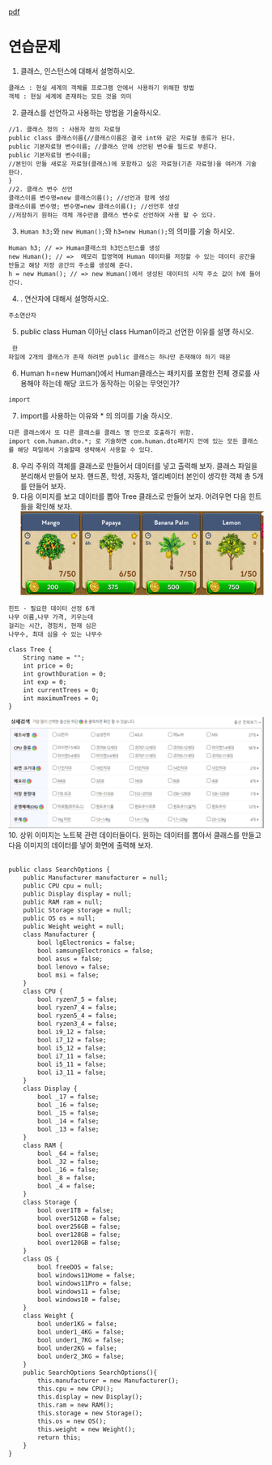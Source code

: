 [pdf](./pdf/JAVA240812simple148.pdf)
# 연습문제
1. 클래스, 인스턴스에 대해서 설명하시오.
```
클래스 : 현실 세계의 객체를 프로그램 안에서 사용하기 위해한 방법
객체 : 현실 세계에 존재하는 모든 것을 의미
```
2. 클래스를 선언하고 사용하는 방법을 기술하시오.
```
//1. 클래스 정의 : 사용자 정의 자료형
public class 클래스이름{//클래스이름은 결국 int와 같은 자료형 종류가 된다.
public 기본자료형 변수이름; //클래스 안에 선언된 변수를 필드로 부른다.
public 기본자료형 변수이름;
//본인이 만들 새로운 자료형(클래스)에 포함하고 싶은 자료형(기존 자료형)을 여러개 기술 한다.
}
//2. 클래스 변수 선언
클래스이름 변수명=new 클래스이름(); //선언과 함께 생성
클래스이름 변수명; 변수명=new 클래스이름(); //선언후 생성
//저장하기 원하는 객체 개수만큼 클래스 변수로 선언하여 사용 할 수 있다.
```
3. `Human h3;`와 `new Human();`와 `h3=new Human();`의 의미를 기술 하시오.
```
Human h3; // => Human클래스의 h3인스턴스를 생성 
new Human(); // =>  메모리 힙영역에 Human 데이터를 저장할 수 있는 데이터 공간을 만들고 해당 저장 공간의 주소를 생성해 준다.
h = new Human(); // => new Human()에서 생성된 데이터의 시작 주소 값이 h에 들어간다.
```
4. . 연산자에 대해서 설명하시오.
```
주소연산자
```
5. public class Human 이아닌 class Human이라고 선언한 이유를 설명 하시오.
```
 한
파일에 2개의 클래스가 존재 하려면 public 클래스는 하나만 존재해야 하기 때문
```
6. Human h=new Human()에서 Human클래스는 패키지를 포함한 전체 경로를 사용해야 하는데 해당 코드가 동작하는 이유는 무엇인가?
```
import
```
7. import를 사용하는 이유와 * 의 의미를 기술 하시오.
```
다른 클래스에서 또 다른 클래스를 클래스 명 만으로 호출하기 위함.
import com.human.dto.*; 로 기술하면 com.human.dto패키지 안에 있는 모든 클래스를 해당 파일에서 기술할때 생략해서 사용할 수 있다.
```
8. 우리 주위의 객체를 클래스로 만들어서 데이터를 넣고 출력해 보자. 
클래스 파일을 분리해서 만들어 보자. 
핸드폰, 학생, 자동차, 엘리베이터 본인이 생각한 객체 총 5개를 만들어 보자.
9. 다음 이미지를 보고 데이터를 뽑아 Tree 클래스로 만들어 보자. 어려우면 다음 힌트들을 확인해 보자.
![image](./images/image4.png)
```
힌트 - 필요한 데이터 선정 6개
나무 이름,나무 가격, 키우는데
걸리는 시간, 경험치, 현재 심은
나무수, 최대 심을 수 있는 나무수
```
```
class Tree {
    String name = "";
    int price = 0;
    int growthDuration = 0;
    int exp = 0;
    int currentTrees = 0;
    int maximumTrees = 0;
}
```
![image](./images/image5.png)
10. 상위 이미지는 노트북 관련 데이터들이다. 
원하는 데이터를 뽑아서 클래스를 만들고 다음 이미지의 데이터를 넣어 화면에 출력해 보자.
```

public class SearchOptions {
    public Manufacturer manufacturer = null;
    public CPU cpu = null;
    public Display display = null;
    public RAM ram = null;
    public Storage storage = null;
    public OS os = null;
    public Weight weight = null;
    class Manufacturer {
        bool lgElectronics = false;
        bool samsungElectronics = false;
        bool asus = false;
        bool lenovo = false;
        bool msi = false;
    }
    class CPU {
        bool ryzen7_5 = false;
        bool ryzen7_4 = false;
        bool ryzen5_4 = false;
        bool ryzen3_4 = false;
        bool i9_12 = false;
        bool i7_12 = false;
        bool i5_12 = false;
        bool i7_11 = false;
        bool i5_11 = false;
        bool i3_11 = false;
    }
    class Display {
        bool _17 = false;
        bool _16 = false;
        bool _15 = false;
        bool _14 = false;
        bool _13 = false;
    }
    class RAM {
        bool _64 = false;
        bool _32 = false;
        bool _16 = false;
        bool _8 = false;
        bool _4 = false;
    }
    class Storage {
        bool over1TB = false;
        bool over512GB = false;
        bool over256GB = false;
        bool over128GB = false;
        bool over120GB = false;
    }
    class OS {
        bool freeDOS = false;
        bool windows11Home = false;
        bool windows11Pro = false;
        bool windows11 = false;
        bool windows10 = false;
    }
    class Weight {
        bool under1KG = false;
        bool under1_4KG = false;
        bool under1_7KG = false;
        bool under2KG = false;
        bool under2_3KG = false;
    }
    public SearchOptions SearchOptions(){
        this.manufacturer = new Manufacturer();
        this.cpu = new CPU();
        this.display = new Display();
        this.ram = new RAM();
        this.storage = new Storage();
        this.os = new OS();
        this.weight = new Weight();
        return this;
    }
}
```

